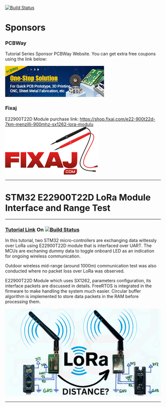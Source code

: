 [![Build Status](https://img.shields.io/badge/USEFUL%20ELECTRONICS-YOUTUBE-red)](https://www.youtube.com/user/wardzx1)

# Sponsors

### PCBWay
Tutorial Series Sponsor PCBWay Website. You can get extra free coupons using the link below:

[<img src="https://github.com/UsefulElectronics/esp32s3-gc9a01-lvgl/blob/main/banner/banner(320x100).gif">](https://www.pcbway.com/setinvite.aspx?inviteid=582640)

### Fixaj
E22900T22D Module purchase link:
https://shop.fixaj.com/e22-900t22d-7km-menzilli-900mhz-sx1262-lora-modulu
[<img src="https://github.com/UsefulElectronics/stm32-freertos-e22-lora/blob/main/banner/cropped-fixaj-logo-1.png">](https://shop.fixaj.com/e22-900t22d-7km-menzilli-900mhz-sx1262-lora-modulu)
***


# STM32 E22900T22D LoRa Module Interface and Range Test
***

### [Tutorial Link](https://youtu.be/fPgSf5HOfO8) On [![Build Status](https://img.shields.io/badge/YouTube-FF0000?style=for-the-badge&logo=youtube&logoColor=white)](https://www.youtube.com/wardzx1) 

In this tutorial, two STM32 micro-controllers are exchanging data witlessly over LoRa using E22900T22D module that is interfaced over UART. The MCUs are exchaning dummy data to toggle onboard LED as an indication for ongoing wireless communication.

Outdoor wireless mid-range (around 1000m) communication test was also conducted where no packet loss over LoRa was observed.

E22900T22D Module which uses SX1262, parameters configuration, its interface packets are discussed in details. FreeRTOS is integrated in the firmware to make handling the system much easier. Circular buffer algorithm is implemented to store data packets in the RAM before processing them. 

![Circuit Diagram](https://github.com/UsefulElectronics/stm32-freertos-e22-lora/blob/main/circuit%20diagram/circuit%20diagram.PNG)
***
